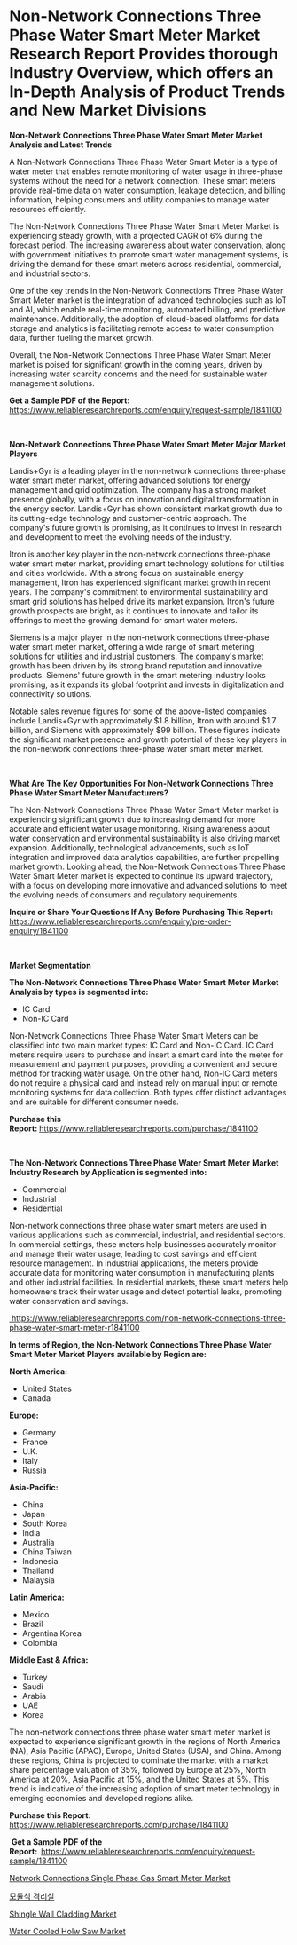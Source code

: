 <p><h1>Non-Network Connections Three Phase Water Smart Meter Market Research Report Provides thorough Industry Overview, which offers an In-Depth Analysis of Product Trends and New Market Divisions</h1></p><p><strong>Non-Network Connections Three Phase Water Smart Meter Market Analysis and Latest Trends</strong></p>
<p><p>A Non-Network Connections Three Phase Water Smart Meter is a type of water meter that enables remote monitoring of water usage in three-phase systems without the need for a network connection. These smart meters provide real-time data on water consumption, leakage detection, and billing information, helping consumers and utility companies to manage water resources efficiently.</p><p>The Non-Network Connections Three Phase Water Smart Meter Market is experiencing steady growth, with a projected CAGR of 6% during the forecast period. The increasing awareness about water conservation, along with government initiatives to promote smart water management systems, is driving the demand for these smart meters across residential, commercial, and industrial sectors.</p><p>One of the key trends in the Non-Network Connections Three Phase Water Smart Meter market is the integration of advanced technologies such as IoT and AI, which enable real-time monitoring, automated billing, and predictive maintenance. Additionally, the adoption of cloud-based platforms for data storage and analytics is facilitating remote access to water consumption data, further fueling the market growth.</p><p>Overall, the Non-Network Connections Three Phase Water Smart Meter market is poised for significant growth in the coming years, driven by increasing water scarcity concerns and the need for sustainable water management solutions.</p></p>
<p><strong>Get a Sample PDF of the Report:&nbsp;</strong> <a href="https://www.reliableresearchreports.com/enquiry/request-sample/1841100">https://www.reliableresearchreports.com/enquiry/request-sample/1841100</a></p>
<p>&nbsp;</p>
<p><strong>Non-Network Connections Three Phase Water Smart Meter Major Market Players</strong></p>
<p><p>Landis+Gyr is a leading player in the non-network connections three-phase water smart meter market, offering advanced solutions for energy management and grid optimization. The company has a strong market presence globally, with a focus on innovation and digital transformation in the energy sector. Landis+Gyr has shown consistent market growth due to its cutting-edge technology and customer-centric approach. The company's future growth is promising, as it continues to invest in research and development to meet the evolving needs of the industry.</p><p>Itron is another key player in the non-network connections three-phase water smart meter market, providing smart technology solutions for utilities and cities worldwide. With a strong focus on sustainable energy management, Itron has experienced significant market growth in recent years. The company's commitment to environmental sustainability and smart grid solutions has helped drive its market expansion. Itron's future growth prospects are bright, as it continues to innovate and tailor its offerings to meet the growing demand for smart water meters.</p><p>Siemens is a major player in the non-network connections three-phase water smart meter market, offering a wide range of smart metering solutions for utilities and industrial customers. The company's market growth has been driven by its strong brand reputation and innovative products. Siemens' future growth in the smart metering industry looks promising, as it expands its global footprint and invests in digitalization and connectivity solutions.</p><p>Notable sales revenue figures for some of the above-listed companies include Landis+Gyr with approximately $1.8 billion, Itron with around $1.7 billion, and Siemens with approximately $99 billion. These figures indicate the significant market presence and growth potential of these key players in the non-network connections three-phase water smart meter market.</p></p>
<p>&nbsp;</p>
<p><strong>What Are The Key Opportunities For Non-Network Connections Three Phase Water Smart Meter Manufacturers?</strong></p>
<p><p>The Non-Network Connections Three Phase Water Smart Meter market is experiencing significant growth due to increasing demand for more accurate and efficient water usage monitoring. Rising awareness about water conservation and environmental sustainability is also driving market expansion. Additionally, technological advancements, such as IoT integration and improved data analytics capabilities, are further propelling market growth. Looking ahead, the Non-Network Connections Three Phase Water Smart Meter market is expected to continue its upward trajectory, with a focus on developing more innovative and advanced solutions to meet the evolving needs of consumers and regulatory requirements.</p></p>
<p><strong>Inquire or Share Your Questions If Any Before Purchasing This Report:</strong> <a href="https://www.reliableresearchreports.com/enquiry/pre-order-enquiry/1841100">https://www.reliableresearchreports.com/enquiry/pre-order-enquiry/1841100</a></p>
<p>&nbsp;</p>
<p><strong>Market Segmentation</strong></p>
<p><strong>The Non-Network Connections Three Phase Water Smart Meter Market Analysis by types is segmented into:</strong></p>
<p><ul><li>IC Card</li><li>Non-IC Card</li></ul></p>
<p><p>Non-Network Connections Three Phase Water Smart Meters can be classified into two main market types: IC Card and Non-IC Card. IC Card meters require users to purchase and insert a smart card into the meter for measurement and payment purposes, providing a convenient and secure method for tracking water usage. On the other hand, Non-IC Card meters do not require a physical card and instead rely on manual input or remote monitoring systems for data collection. Both types offer distinct advantages and are suitable for different consumer needs.</p></p>
<p><strong>Purchase this Report:&nbsp;</strong><a href="https://www.reliableresearchreports.com/purchase/1841100">https://www.reliableresearchreports.com/purchase/1841100</a></p>
<p>&nbsp;</p>
<p><strong>The Non-Network Connections Three Phase Water Smart Meter Market Industry Research by Application is segmented into:</strong></p>
<p><ul><li>Commercial</li><li>Industrial</li><li>Residential</li></ul></p>
<p><p>Non-network connections three phase water smart meters are used in various applications such as commercial, industrial, and residential sectors. In commercial settings, these meters help businesses accurately monitor and manage their water usage, leading to cost savings and efficient resource management. In industrial applications, the meters provide accurate data for monitoring water consumption in manufacturing plants and other industrial facilities. In residential markets, these smart meters help homeowners track their water usage and detect potential leaks, promoting water conservation and savings.</p></p>
<p><a href="https://www.reliableresearchreports.com/non-network-connections-three-phase-water-smart-meter-r1841100">&nbsp;https://www.reliableresearchreports.com/non-network-connections-three-phase-water-smart-meter-r1841100</a></p>
<p><strong>In terms of Region, the Non-Network Connections Three Phase Water Smart Meter Market Players available by Region are:</strong></p>
<p>
    <p> <strong> North America: </strong>
        <ul>
            <li>United States</li>
            <li>Canada</li>
        </ul>
        </p> 
    <p> <strong> Europe: </strong>
        <ul>
            <li>Germany</li>
            <li>France</li>
            <li>U.K.</li>
            <li>Italy</li>
            <li>Russia</li>
        </ul>
        </p> 
    <p> <strong> Asia-Pacific: </strong>
        <ul>
            <li>China</li>
            <li>Japan</li>
            <li>South Korea</li>
            <li>India</li>
            <li>Australia</li>
            <li>China Taiwan</li>
            <li>Indonesia</li>
            <li>Thailand</li>
            <li>Malaysia</li>
        </ul>
        </p> 
    <p> <strong> Latin America: </strong>
        <ul>
            <li>Mexico</li>
            <li>Brazil</li>
            <li>Argentina Korea</li>
            <li>Colombia</li>
        </ul>
        </p> 
    <p> <strong> Middle East & Africa: </strong>
        <ul>
            <li>Turkey</li>
            <li>Saudi</li>
            <li>Arabia</li>
            <li>UAE</li>
            <li>Korea</li>
        </ul>
    </p>
    </p>
<p><p>The non-network connections three phase water smart meter market is expected to experience significant growth in the regions of North America (NA), Asia Pacific (APAC), Europe, United States (USA), and China. Among these regions, China is projected to dominate the market with a market share percentage valuation of 35%, followed by Europe at 25%, North America at 20%, Asia Pacific at 15%, and the United States at 5%. This trend is indicative of the increasing adoption of smart meter technology in emerging economies and developed regions alike.</p></p>
<p><strong>Purchase this Report: </strong><a href="https://www.reliableresearchreports.com/purchase/1841100">https://www.reliableresearchreports.com/purchase/1841100</a></p>
<p>&nbsp;<strong>Get a Sample PDF of the Report:&nbsp;&nbsp;</strong><a href="https://www.reliableresearchreports.com/enquiry/request-sample/1841100">https://www.reliableresearchreports.com/enquiry/request-sample/1841100</a></p>
<p><strong></strong></p>
<p><p><a href="https://github.com/kosella/Market-Research-Report-List-3/blob/main/network-connections-single-phase-gas-smart-meter-market.md">Network Connections Single Phase Gas Smart Meter Market</a></p><p><a href="https://github.com/chupp85/Market-Research-Report-List-1/blob/main/387465039063.md">모듈식 격리실</a></p><p><a href="https://issuu.com/reportprime-2/docs/shingle-wall-cladding-market-size-2030.pptx">Shingle Wall Cladding Market</a></p><p><a href="https://github.com/nathandecarvalho/Market-Research-Report-List-3/blob/main/water-cooled-holw-saw-market.md">Water Cooled Holw Saw Market</a></p></p>